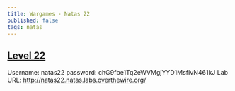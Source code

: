 ```yaml
---
title: Wargames - Natas 22
published: false 
tags: natas
---
```


## [Level 22](https://overthewire.org/wargames/natas/natas22.html)

Username: natas22
password: chG9fbe1Tq2eWVMgjYYD1MsfIvN461kJ
Lab URL: http://natas22.natas.labs.overthewire.org/
